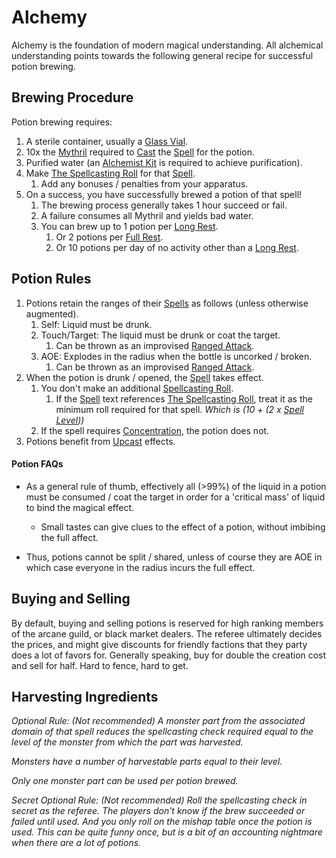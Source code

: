 # Alchemy

Alchemy is the foundation of modern magical understanding. All alchemical understanding points towards the following general recipe for successful potion brewing.
## Brewing Procedure
Potion brewing requires:
1. A sterile container, usually a [Glass Vial](../../Items/Equipment/Individual%20Item%20Cards/Gear/10%20Coins/Glass%20Vial.md).
2. 10x the [Mythril](../Mythril.md) required to [Cast](../Spellcasting.md) the [Spell](../Spells.md) for the potion.
3. Purified water (an [Alchemist Kit](../../Items/Equipment/Individual%20Item%20Cards/Gear/50%20Coins/Alchemist%20Kit.md) is required to achieve purification).
4. Make [The Spellcasting Roll](../Spellcasting.md#The%20Spellcasting%20Roll) for that [Spell](../Spells.md).
	1. Add any bonuses / penalties from your apparatus.
5. On a success, you have successfully brewed a potion of that spell!
	1. The brewing process generally takes 1 hour succeed or fail. 
	2. A failure consumes all Mythril and yields bad water.
	3. You can brew up to 1 potion per [Long Rest](../../Game%20Procedures/Resting.md#Long%20Rest).
		1. Or 2 potions per [Full Rest](../../Game%20Procedures/Resting.md#Full%20Rest).
		2. Or 10 potions per day of no activity other than a [Long Rest](../../Game%20Procedures/Resting.md#Long%20Rest).
## Potion Rules
1. Potions retain the ranges of their [Spells](../Spells.md) as follows (unless otherwise augmented). 
	1. Self: Liquid must be drunk.
	2. Touch/Target: The liquid must be drunk or coat the target.
		1. Can be thrown as an improvised [Ranged Attack](../../Game%20Procedures/Ranged%20Attack.md).
	3. AOE: Explodes in the radius when the bottle is uncorked / broken.
		1. Can be thrown as an improvised [Ranged Attack](../../Game%20Procedures/Ranged%20Attack.md).
2. When the potion is drunk / opened, the [Spell](../Spells.md) takes effect.
	1. You don't make an additional [Spellcasting Roll](../Spellcasting.md#The%20Spellcasting%20Roll).
		1. If the [Spell](../Spells.md) text references [The Spellcasting Roll](../Spellcasting.md#The%20Spellcasting%20Roll), treat it as the minimum roll required for that spell. *Which is (10 + (2 x [Spell Level](../Spell%20Level.md)))*
	2. If the spell requires [Concentration](../Concentration.md), the potion does not.
3. Potions benefit from [Upcast](../Spellcasting.md#Upcast) effects.

#### Potion FAQs
- As a general rule of thumb, effectively all (>99%) of the liquid in a potion must be consumed / coat the target in order for a 'critical mass' of liquid to bind the magical effect. 
	- Small tastes can give clues to the effect of a potion, without imbibing the full affect. 

- Thus, potions cannot be split / shared, unless of course they are AOE in which case everyone in the radius incurs the full effect. 
## Buying and Selling
By default, buying and selling potions is reserved for high ranking members of the arcane guild, or black market dealers. The referee ultimately decides the prices, and might give discounts for friendly factions that they party does a lot of favors for. Generally speaking, buy for double the creation cost and sell for half. Hard to fence, hard to get.
## Harvesting Ingredients
*Optional Rule: (Not recommended)*
*A monster part from the associated domain of that spell reduces the spellcasting check required equal to the level of the monster from which the part was harvested.*

*Monsters have a number of harvestable parts equal to their level.*

*Only one monster part can be used per potion brewed.*

*Secret Optional Rule: (Not recommended)*
*Roll the spellcasting check in secret as the referee. The players don't know if the brew succeeded or failed until used. And you only roll on the mishap table once the potion is used. This can be quite funny once, but is a bit of an accounting nightmare when there are a lot of potions.*